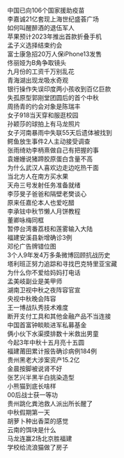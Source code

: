 中国已向106个国家援助疫苗  
李嘉诚21亿套现上海世纪盛荟广场  
如何叫醒醉酒的退伍军人  
苹果预计2023年推出首款折叠手机  
孟子义选择结束约会  
富士康急招20万人保iPhone13发售  
佟丽娅为B角争取镜头  
九月份的工资千万别乱花  
青海湖出现龙吸水奇观  
银行操作失误印度两小孩收到百亿巨款  
失孤原型郭刚堂团圆后的首个中秋  
周扬青的约会对象是陈瑞丰  
女子918当天穿和服逛校园  
孙颖莎的球拍上有马龙照片  
女子河南暴雨中失联55天后遗体被找到  
鳄鱼放生事件2人主动接受调查  
张雨绮劝李柄熹做自己有把握的事  
袁姗姗说猪蹄胶原蛋白含量不高  
为什么武汉人喜欢边走边吃热干面  
当北方人在南方买水果  
天舟三号发射任务准备就绪  
李莎旻子爸爸和隔壁老樊谈心  
原来任嘉伦本人也爱吃醋  
李承铉中秋节懒人月饼教程  
董卿咏梅同框  
暂停台湾番荔枝和莲雾输入大陆  
福建安溪县新增确诊3例  
邓伦广告牌错位图  
3个人9年发4万多条微博回顾抗战历史  
塔利班正努力追踪和寻找巴克特里亚宝藏  
为什么你不爱给妈妈打电话  
孟美岐副业是美甲师  
湖南卫视中秋之夜阵容官宣  
央视中秋晚会阵容  
王一博战队秀技术难度  
断开支付工具和其他金融产品不当连接  
中国首富钟睒睒进军私募基金  
俩小伙下水渠摸排数十米救出男童  
今起3年中秋十五月亮十五圆  
福建莆田累计报告确诊病例184例  
贵州黑老大涉案资产15.2亿  
金晨按脚被说肾不好  
张艺兴半黑半白挑染造型  
小熊猫到底长啥样  
00后战士获一等功  
贵州跳化粪池救人派出所长醒了  
中秋假期第一天  
胡萝卜种出香菜的感觉  
云南的饵块是什么  
马龙连赢2场北京胜福建  
学校给流浪猫做了房子  
